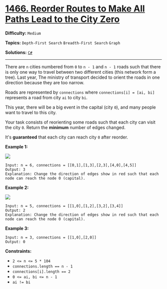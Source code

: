 # [1466. Reorder Routes to Make All Paths Lead to the City Zero](https://leetcode.com/problems/reorder-routes-to-make-all-paths-lead-to-the-city-zero/)

**Difficulty:** `Medium`

**Topics:** `Depth-First Search` `Breadth-First Search` `Graph`

**Solutions:** [`C#`](../../src/csharp/challenges/Problems/ReorderRoutesToMakeAllPathsLeadToTheCityZero.cs)

---

There are `n` cities numbered from `0` to `n - 1` and `n - 1` roads such that there is only one way to travel between two different cities (this network form a tree). Last year, The ministry of transport decided to orient the roads in one direction because they are too narrow.

Roads are represented by `connections` where `connections[i] = [ai, bi]` represents a road from city `ai` to city `bi`.

This year, there will be a big event in the capital (city `0`), and many people want to travel to this city.

Your task consists of reorienting some roads such that each city can visit the city `0`. Return the **minimum** number of edges changed.

It's **guaranteed** that each city can reach city `0` after reorder.

**Example 1:**

![](https://assets.leetcode.com/uploads/2020/05/13/sample_1_1819.png)

```
Input: n = 6, connections = [[0,1],[1,3],[2,3],[4,0],[4,5]]
Output: 3
Explanation: Change the direction of edges show in red such that each node can reach the node 0 (capital).
```

**Example 2:**

![](https://assets.leetcode.com/uploads/2020/05/13/sample_2_1819.png)

```
Input: n = 5, connections = [[1,0],[1,2],[3,2],[3,4]]
Output: 2
Explanation: Change the direction of edges show in red such that each node can reach the node 0 (capital).
```

**Example 3:**

```
Input: n = 3, connections = [[1,0],[2,0]]
Output: 0
```

**Constraints:**

* `2 <= n <= 5 * 104`
* `connections.length == n - 1`
* `connections[i].length == 2`
* `0 <= ai, bi <= n - 1`
* `ai != bi`